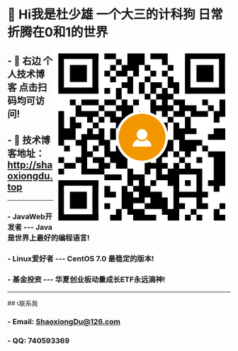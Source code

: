 #  👋  Hi我是杜少雄 一个大三的计科狗  日常折腾在0和1的世界

<a target="_blank" href="http://shaoxiongdu.top"><img align="right" alt="我的技术博客" title="我的技术博客" src="https://github.com/ShaoxiongDu/ShaoxiongDu/blob/main/blogQR.png" /> </a>

## - 💖 右边 个人技术博客 点击扫码均可访问!

## - 💬 技术博客地址：http://shaoxiongdu.top

<hr>

### -  JavaWeb开发者 --- Java是世界上最好的编程语言! 
### -  Linux爱好者 --- CentOS 7.0 最稳定的版本! 
### -  基金投资 --- 华夏创业板动量成长ETF永远滴神!  

<hr>
## 📞联系我

### - Email: ShaoxiongDu@126.com
### - QQ: 740593369

